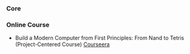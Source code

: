 ### Core


### Online Course
* Build a Modern Computer from First Principles: From Nand to Tetris (Project-Centered Course) [Courseera](https://www.coursera.org/learn/build-a-computer)
